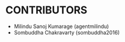 CONTRIBUTORS
============

 - Milindu Sanoj Kumarage (agentmilindu)
 - Sombuddha Chakravarty (sombuddha2016)
